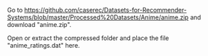 Go to https://github.com/caserec/Datasets-for-Recommender-Systems/blob/master/Processed%20Datasets/Anime/anime.zip and download "anime.zip".

Open or extract the compressed folder and place the file "anime_ratings.dat" here.
